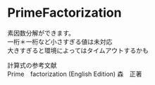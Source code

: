 # PrimeFactorization

素因数分解ができます。  
一桁＊一桁など小さすぎる値は未対応  
大きすぎると環境によってはタイムアウトするかも  
  
計算式の参考文献  
Prime　factorization (English Edition) 森　正著  
